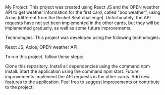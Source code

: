 My Project:
This project was created using React JS and the OPEN weather API to get weather information for the first card, called "box weather", using Axios (different from the Rocket Seat challenge). Unfortunately, the API requests have not yet been implemented in the other cards, but they will be implemented gradually, as well as some future improvements.

Technologies:
This project was developed using the following technologies:

React JS,
Axios,
OPEN weather API,

To run this project, follow these steps:

Clone this repository.
Install all dependencies using the command npm install.
Start the application using the command npm start.
Future improvements
Implement the API requests in the other cards.
Add new features to the application.
Feel free to suggest improvements or contribute to the project!
